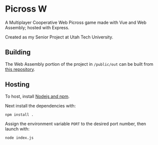 # Picross W

A Multiplayer Cooperative Web Picross game made with Vue and Web Assembly; hosted with Express.

Created as my Senior Project at Utah Tech University.

## Building

The Web Assembly portion of the project in `/public/out` can be built from [this repository](https://github.com/BluAtlas/Picross-W-WASM).

## Hosting

To host, install [Nodejs and npm](https://nodejs.org/en).

Next install the dependencies with:

```sh
npm install .
```

Assign the environment variable `PORT` to the desired port number, then launch with:

```sh
node index.js
```
